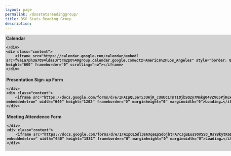 ```yaml
---
layout: page
permalink: /dsostatsreadinggroup/
title: DSO Stats Reading Group
description:
---
```


<style type="text/css">
.container {
    width:850px;
    border:1px solid #d3d3d3;
}
.container div {
    width:850px;
}
.container .topbar {
    background-color:#d3d3d3;
    padding: 2px;
    cursor: pointer;
    font-weight: bold;
}
.container .content {
    display: none;
    padding : 5px;
}
</style>


<div class="container">
    <div class="topbar"><span>Calendar</span>

    </div>
    <div class="content">
        <iframe src="https://calendar.google.com/calendar/embed?src=fva1a7ph3a7894ldas3rtrm2p8%40group.calendar.google.com&ctz=America%2FLos_Angeles" style="border: 0" width="800" height="600" frameborder="0" scrolling="no"></iframe>
    </div>
</div>

<div class="container">
    <div class="topbar"><span>Presentation Sign-up Form</span>

    </div>
    <div class="content">
        <iframe src="https://docs.google.com/forms/d/e/1FAIpQLSeT5JUAjK_cUmUC1TnTI8jbSQ2y7Mmkg04VZV65PjKuxr03tg/viewform?embedded=true" width="640" height="1202" frameborder="0" marginheight="0" marginwidth="0">Loading…</iframe>
    </div>
</div>

<div class="container">
    <div class="topbar"><span>Meeting Attendence Form</span>

    </div>
    <div class="content">
        <iframe src="https://docs.google.com/forms/d/e/1FAIpQLSdl3s6XqeEpSdojbtFA7cJguEus98VSS8_OsYBkytK6DT4eTg/viewform?embedded=true" width="640" height="1531" frameborder="0" marginheight="0" marginwidth="0">Loading…</iframe>
    </div>
</div>



